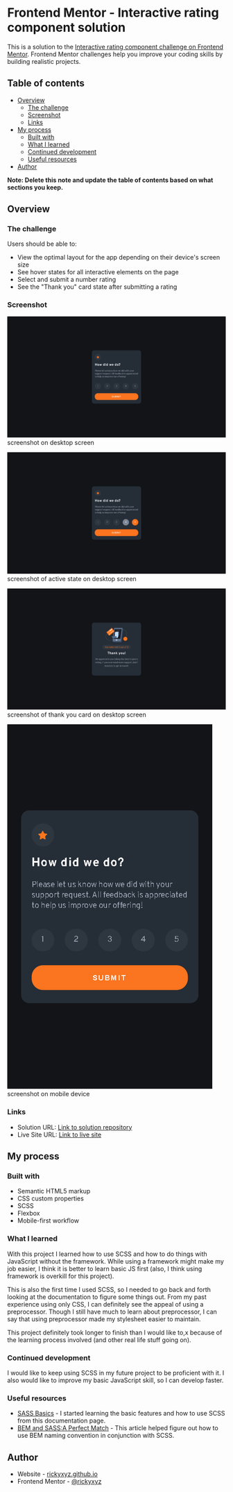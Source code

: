 # Frontend Mentor - Interactive rating component solution

This is a solution to the [Interactive rating component challenge on Frontend Mentor](https://www.frontendmentor.io/challenges/interactive-rating-component-koxpeBUmI). Frontend Mentor challenges help you improve your coding skills by building realistic projects. 

## Table of contents

- [Overview](#overview)
  - [The challenge](#the-challenge)
  - [Screenshot](#screenshot)
  - [Links](#links)
- [My process](#my-process)
  - [Built with](#built-with)
  - [What I learned](#what-i-learned)
  - [Continued development](#continued-development)
  - [Useful resources](#useful-resources)
- [Author](#author)

**Note: Delete this note and update the table of contents based on what sections you keep.**

## Overview

### The challenge

Users should be able to:

- View the optimal layout for the app depending on their device's screen size
- See hover states for all interactive elements on the page
- Select and submit a number rating
- See the "Thank you" card state after submitting a rating

### Screenshot

![desktop default state](./screenshot/interactive-rating-component.png)
screenshot on desktop screen

![desktop active state](./screenshot/interactive-rating-component-active.png)
screenshot of active state on desktop screen

![desktop thank you state](./screenshot/interactive-rating-component-thank-you.png)
screenshot of thank you card on desktop screen

![mobile state](./screenshot/interactive-rating-component-mobile.png)
screenshot on mobile device

### Links

- Solution URL: [Link to solution repository](https://github.com/rickyxyz/frontendmentor-projects/tree/main/interactive-rating-component-main)
- Live Site URL: [Link to live site](https://rickyxyz.github.io/frontendmentor-projects/interactive-rating-component-main/index.html)

## My process

### Built with

- Semantic HTML5 markup
- CSS custom properties
- SCSS
- Flexbox
- Mobile-first workflow

### What I learned

With this project I learned how to use SCSS and how to do things with JavaScript without the framework. While using a framework might make my job easier, I think it is better to learn basic JS first (also, I think using framework is overkill for this project).

This is also the first time I used SCSS, so I needed to go back and forth looking at the documentation to figure some things out. From my past experience using only CSS, I can definitely see the appeal of using a preprocessor. Though I still have much to learn about preprocessor, I can say that using preprocessor made my stylesheet easier to maintain.

This project definitely took longer to finish than I would like to,x because of the learning process involved (and other real life stuff going on).

### Continued development

I would like to keep using SCSS in my future project to be proficient with it. I also would like to improve my basic JavaScript skill, so I can develop faster.

### Useful resources

- [SASS Basics](https://sass-lang.com/guide) - I started learning the basic features and how to use SCSS from this documentation page.
- [BEM and SASS:A Perfect Match](https://andrew-barnes.medium.com/bem-and-sass-a-perfect-match-5e48d9bc3894) - This article helped figure out how to use BEM naming convention in conjunction with SCSS.

## Author

- Website - [rickyxyz.github.io](https://rickyxyz.github.io/)
- Frontend Mentor - [@rickyxyz](https://www.frontendmentor.io/profile/rickyxyz)